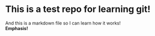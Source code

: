 # This is a test repo for learning git!

And this is a markdown file so I can learn how it works!<br>
**Emphasis!**
